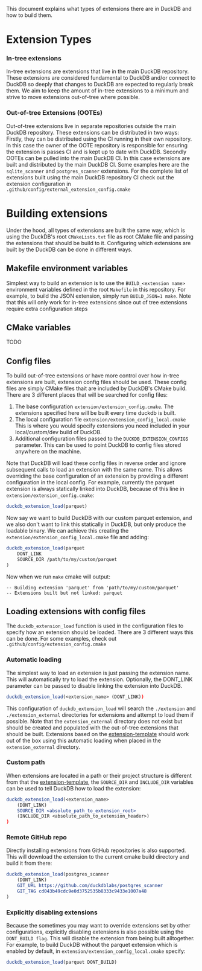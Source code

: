 This document explains what types of extensions there are in DuckDB and how to build them.

# Extension Types
### In-tree extensions
In-tree extensions are extensions that live in the main DuckDB repository. These extensions are considered fundamental 
to DuckDB and/or connect to DuckDB so deeply that changes to DuckDB are expected to regularly break them.  We aim to 
keep the amount of in-tree extensions to a minimum and strive to move extensions out-of-tree where possible.
### Out-of-tree Extensions (OOTEs)
Out-of-tree extensions live in separate repositories outside the main DuckDB repository. These extensions can be
distributed in two ways: Firstly, they can be distributed using the CI running in their own repository. In this case the 
owner of the OOTE repository is responsible for ensuring the extension is passes CI and is kept up to date with DuckDB.
Secondly OOTEs can be pulled into the main DuckDB CI. In this case extensions are built and distributed by the main 
DuckDB CI. Some examples here are the `sqlite_scanner` and `postgres_scanner` extensions. For the complete list of
extensions built using the main DuckDB repository CI check out the extension configuration in 
`.github/config/external_extension_config.cmake`

# Building extensions
Under the hood, all types of extensions are built the same way, which is using the DuckDB's root `CMakeLists.txt` file as root CMake file
and passing the extensions that should be build to it. Configuring which extensions are built by the DuckDB can be done in
different ways.

## Makefile environment variables
Simplest way to build an extension is to use the `BUILD_<extension name>` environment variables defined in the root
`Makefile` in this repository. For example, to build the JSON extension, simply run `BUILD_JSON=1 make`. Note that this
will only work for in-tree extensions since out of tree extensions require extra configuration steps

## CMake variables
TODO

## Config files
To build out-of-tree extensions or have more control over how in-tree extensions are built, extension config files should
be used. These config files are simply CMake files thait are included by DuckDB's CMake build. There are 3 different places 
that will be searched for config files:

1) The base configuration `extension/extension_config.cmake`. The extensions specified here will be built every time duckdb
is built.
2) The local configuration file `extension/extension_config_local.cmake` This is where you would specify extensions you need 
included in your local/custom/dev build of DuckDB. 
3) Additional configuration files passed to the `DUCKDB_EXTENSION_CONFIGS` parameter. This can be used to point DuckDB
to config files stored anywhere on the machine.

Note that DuckDB will load these config files in reverse order and ignore subsequent calls to load an extension with the 
same name. This allows overriding the base configuration of an extension by providing a different configuration
in the local config. For example, currently the parquet extension is always statically linked into DuckDB, because of this 
line in `extension/extension_config.cmake`:
```cmake
duckdb_extension_load(parquet)
```
Now say we want to build DuckDB with our custom parquet extension, and we also don't want to link this statically in DuckDB, 
but only produce the loadable binary. We can achieve this creating the `extension/extension_config_local.cmake` file and adding:
```cmake
duckdb_extension_load(parquet
    DONT_LINK
    SOURCE_DIR /path/to/my/custom/parquet
)
```
Now when we run `make` cmake will output:
```shell
-- Building extension 'parquet' from 'path/to/my/custom/parquet'
-- Extensions built but not linked: parquet
```

## Loading extensions with config files
The `duckdb_extension_load` function is used in the configuration files to specify how an extension should
be loaded. There are 3 different ways this can be done. For some examples, check out `.github/config/extension_config.cmake`

### Automatic loading
The simplest way to load an extension is just passing the extension name. This will automatically try to load the extension.
Optionally, the DONT_LINK parameter can be passed to disable linking the extension into DuckDB.
```cmake
duckdb_extension_load(<extension_name> (DONT_LINK))
```
This configuration of `duckdb_extension_load` will search the `./extension` and `./extension_external` directories for
extensions and attempt to load them if possible. Note that the `extension_external` directory does not exist but should
be created and populated with the out-of-tree extensions that should be built. Extensions based on the
[extension-template](https://github.com/duckdb/extension-template) should work out of the box using this automatic
loading when placed in the `extension_external` directory.

### Custom path
When extensions are located in a  path or their project structure is different from that the
[extension-template](https://github.customcom/duckdb/extension-template), the `SOURCE_DIR` and `INCLUDE_DIR` variables can
be used to tell DuckDB how to load the extension:
```cmake
duckdb_extension_load(<extension_name>
    (DONT_LINK)
    SOURCE_DIR <absolute_path_to_extension_root>
    (INCLUDE_DIR <absolute_path_to_extension_header>)
)
```

### Remote GitHub repo
Directly installing extensions from GitHub repositories is also supported. This will download the extension to the current
cmake build directory and build it from there: 
```cmake
duckdb_extension_load(postgres_scanner
    (DONT_LINK)
    GIT_URL https://github.com/duckdblabs/postgres_scanner
    GIT_TAG cd043b49cdc9e0d3752535b8333c9433e1007a48
)
```

### Explicitly disabling extensions
Because the sometimes you may want to override extensions set by other configurations, explicitly disabling extensions is 
also possible using the `DONT_BUILD flag`. This will disable the extension from being built alltogether. For example, to 
build DuckDB without the parquet extension which is enabled by default, in `extension/extension_config_local.cmake` specify:
```cmake
duckdb_extension_load(parquet DONT_BUILD)
```